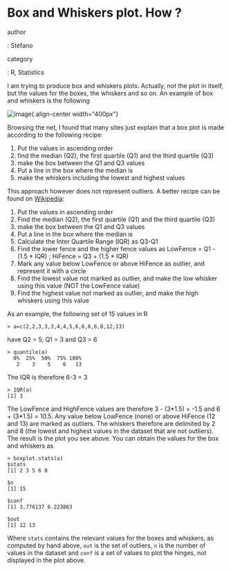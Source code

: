 Box and Whiskers plot. How ?
============================

author

:   Stefano

category

:   R, Statistics

I am trying to produce box and whiskers plots. Actually, not the plot in
itself, but the values for the boxes, the whiskers and so on. An example
of box and whiskers is the following

![image](http://forthescience.org/blog/wp-content/uploads/2008/03/box_and_whiskers.jpg){.align-center
width="400px"}

Browsing the net, I found that many sites just explain that a box plot
is made according to the following recipe:

1.  Put the values in ascending order
2.  find the median (Q2), the first quartile (Q1) and the third quartile
    (Q3)
3.  make the box between the Q1 and Q3 values
4.  Put a line in the box where the median is
5.  make the whiskers including the lowest and highest values

This approach however does not represent outliers. A better recipe can
be found on [Wikipedia](http://en.wikipedia.org/wiki/Box_plot):

1.  Put the values in ascending order
2.  Find the median (Q2), the first quartile (Q1) and the third quartile
    (Q3)
3.  make the box between the Q1 and Q3 values
4.  Put a line in the box where the median is
5.  Calculate the Inter Quartile Range (IQR) as Q3-Q1
6.  Find the lower fence and the higher fence values as LowFence = Q1
    -(1.5 \* IQR) ; HiFence = Q3 + (1.5 \* IQR)
7.  Mark any value below LowFence or above HiFence as outlier, and
    represent it with a circle
8.  Find the lowest value not marked as outlier, and make the low
    whisker using this value (NOT the LowFence value)
9.  Find the highest value not marked as outlier, and make the high
    whiskers using this value

As an example, the following set of 15 values in R

``` {.r}
> a=c(2,2,3,3,3,4,4,5,6,6,6,6,8,12,13)
```

have Q2 = 5, Q1 = 3 and Q3 = 6

``` {.r}
> quantile(a)
  0%  25%  50%  75% 100% 
   2    3    5    6   13 
```

The IQR is therefore 6-3 = 3

``` {.r}
> IQR(a)
[1] 3
```

The LowFence and HighFence values are therefore 3 - (3\*1.5) = -1.5 and
6 + (3\*1.5) = 10.5. Any value below LowFence (none) or above HiFence
(12 and 13) are marked as outliers. The whiskers therefore are delimited
by 2 and 8 (the lowest and highest values in the dataset that are not
outliers). The result is the plot you see above. You can obtain the
values for the box and whiskers as

``` {.r}
> boxplot.stats(a)
$stats
[1] 2 3 5 6 8

$n
[1] 15

$conf
[1] 3.776137 6.223863

$out
[1] 12 13
```

Where `stats` contains the relevant values for the boxes and whiskers,
as computed by hand above, `out` is the set of outliers, `n` is the
number of values in the dataset and `conf` is a set of values to plot
the hinges, not displayed in the plot above.
